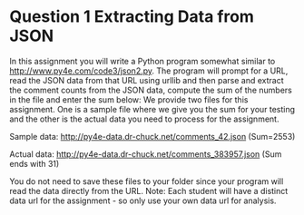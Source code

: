 # Question 1 Extracting Data from JSON

In this assignment you will write a Python program somewhat similar to http://www.py4e.com/code3/json2.py. The program will prompt for a URL, read the JSON data from that URL using urllib and then parse and extract the comment counts from the JSON data, compute the sum of the numbers in the file and enter the sum below:
We provide two files for this assignment. One is a sample file where we give you the sum for your testing and the other is the actual data you need to process for the assignment.

Sample data: http://py4e-data.dr-chuck.net/comments_42.json (Sum=2553)

Actual data: http://py4e-data.dr-chuck.net/comments_383957.json (Sum ends with 31)

You do not need to save these files to your folder since your program will read the data directly from the URL. Note: Each student will have a distinct data url for the assignment - so only use your own data url for analysis.

